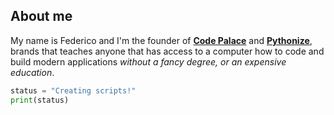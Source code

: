 ## About me
My name is Federico and I'm the founder of 
**[Code Palace](https://www.youtube.com/c/CodePalace/)** and 
**[Pythonize](https://www.youtube.com/channel/UCTNyF3KFTXmME0byuTRwfZA)**, brands that teaches anyone that has access to a computer how to code and build modern applications _without a fancy degree, or an expensive education_.

```python
status = "Creating scripts!"
print(status)
```




